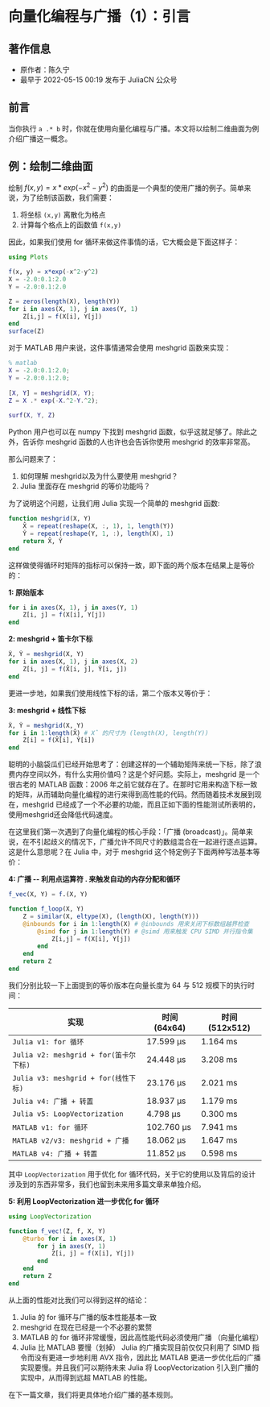 # 向量化编程与广播（1）：引言
## 著作信息
- 原作者：陈久宁
- 最早于 2022-05-15 00:19 发布于 JuliaCN 公众号

## 前言
当你执行 `a .* b` 时，你就在使用向量化编程与广播。本文将以绘制二维曲面为例介绍广播这一概念。

## 例：绘制二维曲面
绘制 $f(x,y) = x*exp(-x^2-y^2)$ 的曲面是一个典型的使用广播的例子。简单来说，为了绘制该函数，我们需要：
1. 将坐标 `(x,y)` 离散化为格点
2. 计算每个格点上的函数值 `f(x,y)`

因此，如果我们使用 for 循环来做这件事情的话，它大概会是下面这样子：
```jl
using Plots

f(x, y) = x*exp(-x^2-y^2)
X = -2.0:0.1:2.0
Y = -2.0:0.1:2.0

Z = zeros(length(X), length(Y))
for i in axes(X, 1), j in axes(Y, 1)
	Z[i,j] = f(X[i], Y[j])
end
surface(Z)
```

对于 MATLAB 用户来说，这件事情通常会使用 meshgrid 函数来实现：
```matlab
% matlab
X = -2.0:0.1:2.0;
Y = -2.0:0.1:2.0;
 
[X, Y] = meshgrid(X, Y);
Z = X .* exp(-X.^2-Y.^2);
 
surf(X, Y, Z)
```

Python 用户也可以在 numpy 下找到 meshgrid 函数，似乎这就足够了。除此之外，告诉你 meshgrid 函数的人也许也会告诉你使用 meshgrid 的效率非常高。

那么问题来了：
1. 如何理解 meshgrid以及为什么要使用 meshgrid？
2. Julia 里面存在 meshgrid 的等价功能吗？

为了说明这个问题，让我们用 Julia 实现一个简单的 meshgrid 函数:
```jl
function meshgrid(X, Y)
	X̂ = repeat(reshape(X, :, 1), 1, length(Y))
	Ŷ = repeat(reshape(Y, 1, :), length(X), 1)
	return X̂, Ŷ
end
```

这样做使得循环时矩阵的指标可以保持一致，即下面的两个版本在结果上是等价的：

**1: 原始版本**
```jl
for i in axes(X, 1), j in axes(Y, 1)
	Z[i, j] = f(X[i], Y[j])
end
```
 
**2: meshgrid + 笛卡尔下标**
```jl
X̂, Ŷ = meshgrid(X, Y)
for i in axes(X, 1), j in axes(X, 2)
	Z[i, j] = f(X̂[i, j], Ŷ[i, j])
end
```

更进一步地，如果我们使用线性下标的话，第二个版本又等价于：

**3: meshgrid + 线性下标**
```jl
X̂, Ŷ = meshgrid(X, Y)
for i in 1:length(X̂) # X̂ 的尺寸为 (length(X), length(Y))
	Z[i] = f(X̂[i], Ŷ[i])
end
```
聪明的小脑袋瓜们已经开始思考了：创建这样的一个辅助矩阵来统一下标，除了浪费内存空间以外，有什么实用价值吗？这是个好问题。实际上，meshgrid 是一个很古老的 MATLAB 函数：2006 年之前它就存在了。在那时它用来构造下标一致的矩阵，从而辅助向量化编程的进行来得到高性能的代码。然而随着技术发展到现在，meshgrid 已经成了一个不必要的功能，而且正如下面的性能测试所表明的，使用meshgrid还会降低代码速度。

在这里我们第一次遇到了向量化编程的核心手段：「广播 (broadcast)」。简单来说，在不引起歧义的情况下，广播允许不同尺寸的数组混合在一起进行逐点运算。这是什么意思呢？在 Julia 中，对于 meshgrid 这个特定例子下面两种写法基本等价：

**4: 广播 -- 利用点运算符 . 来触发自动的内存分配和循环**
```jl
f_vec(X, Y) = f.(X, Y)

function f_loop(X, Y)
	Z = similar(X, eltype(X), (length(X), length(Y)))
	@inbounds for i in 1:length(X) # @inbounds 用来关闭下标数组越界检查
		@simd for j in 1:length(Y) # @simd 用来触发 CPU SIMD 并行指令集
			Z[i,j] = f(X[i], Y[j])
		end
	end
	return Z
end
```
我们分别比较一下上面提到的等价版本在向量长度为 64 与 512 规模下的执行时间：

| 实现 | 时间 (64x64) | 时间 (512x512) |
| --- | --- | --- |
| `Julia v1: for 循环` | 17.599 μs | 1.164 ms |
| `Julia v2: meshgrid + for(笛卡尔下标)` | 24.448 μs | 3.208 ms |
| `Julia v3: meshgrid + for(线性下标)` | 23.176 μs | 2.021 ms |
| `Julia v4: 广播 + 转置` | 18.937 μs | 1.179 ms |
| `Julia v5: LoopVectorization` | 4.798 μs | 0.300 ms |
| `MATLAB v1: for 循环` | 102.760 μs | 7.941 ms |
| `MATLAB v2/v3: meshgrid + 广播` | 18.062 μs | 1.647 ms |
| `MATLAB v4: 广播 + 转置` | 11.852 μs | 0.598 ms |

其中 `LoopVectorization` 用于优化 for 循环代码，关于它的使用以及背后的设计涉及到的东西非常多，我们也留到未来用多篇文章来单独介绍。

**5: 利用 LoopVectorization 进一步优化 for 循环**
```jl
using LoopVectorization

function f_vec!(Z, f, X, Y)
	@turbo for i in axes(X, 1)
		for j in axes(Y, 1)
			Z[i, j] = f(X[i], Y[j])
		end
	end
	return Z
end
```

从上面的性能对比我们可以得到这样的结论：
1. Julia 的 for 循环与广播的版本性能基本一致
2. meshgrid 在现在已经是一个不必要的累赘
3. MATLAB 的 for 循环非常缓慢，因此高性能代码必须使用广播 （向量化编程）
4. Julia 比 MATLAB 要慢（划掉） Julia 的广播实现目前仅仅只利用了 SIMD 指令而没有更进一步地利用 AVX 指令，因此比 MATLAB 更进一步优化后的广播实现要慢。并且我们可以期待未来 Julia 将 LoopVectorization 引入到广播的实现中，从而得到远超 MATLAB 的性能。

在下一篇文章，我们将更具体地介绍广播的基本规则。

